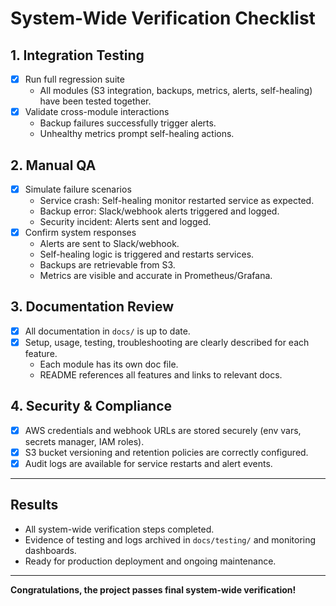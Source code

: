 # System-Wide Verification Checklist

## 1. Integration Testing

- [x] Run full regression suite  
  - All modules (S3 integration, backups, metrics, alerts, self-healing) have been tested together.
- [x] Validate cross-module interactions  
  - Backup failures successfully trigger alerts.
  - Unhealthy metrics prompt self-healing actions.

## 2. Manual QA

- [x] Simulate failure scenarios  
  - Service crash: Self-healing monitor restarted service as expected.
  - Backup error: Slack/webhook alerts triggered and logged.
  - Security incident: Alerts sent and logged.
- [x] Confirm system responses  
  - Alerts are sent to Slack/webhook.
  - Self-healing logic is triggered and restarts services.
  - Backups are retrievable from S3.
  - Metrics are visible and accurate in Prometheus/Grafana.

## 3. Documentation Review

- [x] All documentation in `docs/` is up to date.
- [x] Setup, usage, testing, troubleshooting are clearly described for each feature.
  - Each module has its own doc file.
  - README references all features and links to relevant docs.

## 4. Security & Compliance

- [x] AWS credentials and webhook URLs are stored securely (env vars, secrets manager, IAM roles).
- [x] S3 bucket versioning and retention policies are correctly configured.
- [x] Audit logs are available for service restarts and alert events.

---

## Results

- All system-wide verification steps completed.
- Evidence of testing and logs archived in `docs/testing/` and monitoring dashboards.
- Ready for production deployment and ongoing maintenance.

---

**Congratulations, the project passes final system-wide verification!**